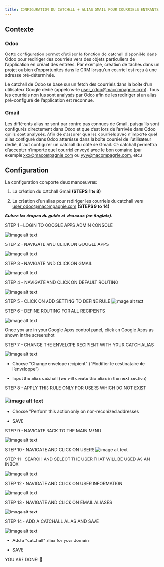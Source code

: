 ```yaml
---
title: CONFIGURATION DU CATCHALL + ALIAS GMAIL POUR COURRIELS ENTRANTS ODOO
---
```



## Contexte

### Odoo

Cette configuration permet d’utiliser la fonction de catchall disponible dans Odoo pour rediriger des courriels vers des objets particuliers de l’application en créant des entrées. Par exemple, création de tâches dans un projet ou bien d’opportunités dans le CRM lorsqu’un courriel est reçu à une adresse pré-déterminée.

Le catchall de Odoo se base sur un fetch des courriels dans la boîte d’un utilisateur Google dédié (appelons-le [user_odoo@macompagnie.com](mailto:user_odoo@macompagnie.com)). Tous les courriels non lus sont analysés par Odoo afin de les rediriger si un alias pré-configuré de l’application est reconnue.

### Gmail

Les différents alias ne sont par contre pas connues de Gmail, puisqu’ils sont configurés directement dans Odoo et que c’est lors de l’arrivée dans Odoo qu’ils sont analysés. Afin de s’assurer que les courriels avec n’importe quel alias configuré dans Odoo atterrisse dans la boîte courriel de l’utilisateur dédié, il faut configurer un catchall du côté de Gmail. Ce catchall permettra d’accepter n’importe quel courriel envoyé avec le bon domaine (par exemple [xxx@macompagnie.com](mailto:xxx@macompagnie.com) ou [yyy@macompagnie.com](mailto:yyy@macompagnie.com), etc.)

## Configuration

La configuration comporte deux manoeuvres:

1. La création du catchall Gmail **(STEPS 1 to 8)**

2. La création d’un alias pour rediriger les courriels du catchall vers [user_odoo@macompagnie.com](mailto:user_odoo@macompagnie.com) **(STEPS 9 to 14)**

**_Suivre les étapes du guide ci-dessous (en Anglais)._**

STEP 1 – LOGIN TO GOOGLE APPS ADMIN CONSOLE

![image alt text](image_0.png)

STEP 2 - NAVIGATE AND CLICK ON GOOGLE APPS

![image alt text](image_1.png)

STEP 3 - NAVIGATE AND CLICK ON GMAIL

![image alt text](image_2.png)

STEP 4 – NAVIGATE AND CLICK ON DEFAULT ROUTING

![image alt text](image_3.png)				

				

			

			 	 	 		

			

				

					

STEP 5 – CLICK ON ADD SETTING TO DEFINE RULE	![image alt text](image_4.png)		

		 	 	 		

STEP 6 – DEFINE ROUTING FOR ALL RECIPIENTS

![image alt text](image_5.png)

Once you are in your Google Apps control panel, click on Google Apps as shown in the screenshot			

				

			

		

				

			

		

STEP 7 – CHANGE THE ENVELOPE RECIPIENT WITH YOUR CATCH ALIAS

![image alt text](image_6.png)

* Choose "Change envelope recipient" (“Modifier le destinataire de l’enveloppe”)

* Input the alias catchall (we will create this alias in the next section)

STEP 8 - APPLY THIS RULE ONLY FOR USERS WHICH DO NOT EXIST

		

### ![image alt text](image_7.png)

* Choose "Perform this action only on non-reconized addresses

* SAVE

STEP 9 - NAVIGATE BACK TO THE MAIN MENU

![image alt text](image_8.png)

STEP 10 - NAVIGATE AND CLICK ON USERS
![image alt text](image_9.png)

STEP 11 - SEARCH AND SELECT THE USER THAT WILL BE USED AS AN INBOX

![image alt text](image_10.png)

STEP 12 - NAVIGATE AND CLICK ON USER INFORMATION

![image alt text](image_11.png)



STEP 13 - NAVIGATE AND CLICK ON EMAIL ALIASES

![image alt text](image_12.png)

STEP 14 - ADD A CATCHALL ALIAS AND SAVE

![image alt text](image_13.png)

* Add a "catchall" alias for your domain

* SAVE

YOU ARE DONE! 🎉

